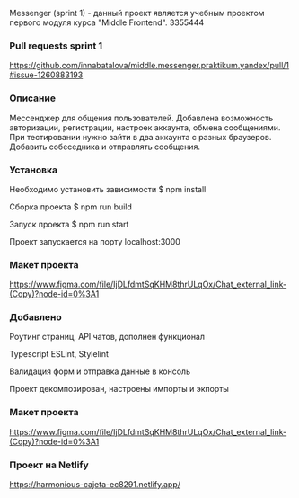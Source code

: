 
Messenger (sprint 1) - данный проект является учебным проектом первого модуля курса "Middle Frontend". 3355444


### Pull requests sprint 1

https://github.com/innabatalova/middle.messenger.praktikum.yandex/pull/1#issue-1260883193

### Описание

Мессенджер для общения пользователей. Добавлена возможность авторизации, регистрации, настроек аккаунта, обмена сообщениями.
При тестировании нужно зайти в два аккаунта с разных браузеров. Добавить собеседника и отправлять сообщения.

### Установка

Необходимо установить зависимости
$ npm install

Сборка проекта
$ npm run build

Запуск проекта
$ npm run start

Проект запускается на порту localhost:3000

### Макет проекта

https://www.figma.com/file/IjDLfdmtSqKHM8thrULqOx/Chat_external_link-(Copy)?node-id=0%3A1

### Добавлено

Роутинг страниц, API чатов, дополнен функционал

Typescript ESLint, Stylelint

Валидация форм и отправка данные в консоль

Проект декомпозирован, настроены импорты и экпорты

### Mакет проекта

https://www.figma.com/file/IjDLfdmtSqKHM8thrULqOx/Chat_external_link-(Copy)?node-id=0%3A1

### Проект на Netlify

https://harmonious-cajeta-ec8291.netlify.app/
